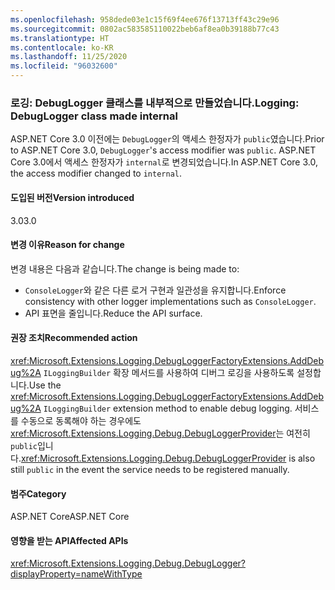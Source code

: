 ```yaml
---
ms.openlocfilehash: 958dede03e1c15f69f4ee676f13713ff43c29e96
ms.sourcegitcommit: 0802ac583585110022beb6af8ea0b39188b77c43
ms.translationtype: HT
ms.contentlocale: ko-KR
ms.lasthandoff: 11/25/2020
ms.locfileid: "96032600"
---
```

### <a name="logging-debuglogger-class-made-internal"></a><span data-ttu-id="865a4-101">로깅: DebugLogger 클래스를 내부적으로 만들었습니다.</span><span class="sxs-lookup"><span data-stu-id="865a4-101">Logging: DebugLogger class made internal</span></span>

<span data-ttu-id="865a4-102">ASP.NET Core 3.0 이전에는 `DebugLogger`의 액세스 한정자가 `public`였습니다.</span><span class="sxs-lookup"><span data-stu-id="865a4-102">Prior to ASP.NET Core 3.0, `DebugLogger`'s access modifier was `public`.</span></span> <span data-ttu-id="865a4-103">ASP.NET Core 3.0에서 액세스 한정자가 `internal`로 변경되었습니다.</span><span class="sxs-lookup"><span data-stu-id="865a4-103">In ASP.NET Core 3.0, the access modifier changed to `internal`.</span></span>

#### <a name="version-introduced"></a><span data-ttu-id="865a4-104">도입된 버전</span><span class="sxs-lookup"><span data-stu-id="865a4-104">Version introduced</span></span>

<span data-ttu-id="865a4-105">3.0</span><span class="sxs-lookup"><span data-stu-id="865a4-105">3.0</span></span>

#### <a name="reason-for-change"></a><span data-ttu-id="865a4-106">변경 이유</span><span class="sxs-lookup"><span data-stu-id="865a4-106">Reason for change</span></span>

<span data-ttu-id="865a4-107">변경 내용은 다음과 같습니다.</span><span class="sxs-lookup"><span data-stu-id="865a4-107">The change is being made to:</span></span>

* <span data-ttu-id="865a4-108">`ConsoleLogger`와 같은 다른 로거 구현과 일관성을 유지합니다.</span><span class="sxs-lookup"><span data-stu-id="865a4-108">Enforce consistency with other logger implementations such as `ConsoleLogger`.</span></span>
* <span data-ttu-id="865a4-109">API 표면을 줄입니다.</span><span class="sxs-lookup"><span data-stu-id="865a4-109">Reduce the API surface.</span></span>

#### <a name="recommended-action"></a><span data-ttu-id="865a4-110">권장 조치</span><span class="sxs-lookup"><span data-stu-id="865a4-110">Recommended action</span></span>

<span data-ttu-id="865a4-111"><xref:Microsoft.Extensions.Logging.DebugLoggerFactoryExtensions.AddDebug%2A> `ILoggingBuilder` 확장 메서드를 사용하여 디버그 로깅을 사용하도록 설정합니다.</span><span class="sxs-lookup"><span data-stu-id="865a4-111">Use the <xref:Microsoft.Extensions.Logging.DebugLoggerFactoryExtensions.AddDebug%2A> `ILoggingBuilder` extension method to enable debug logging.</span></span> <span data-ttu-id="865a4-112">서비스를 수동으로 동록해야 하는 경우에도 <xref:Microsoft.Extensions.Logging.Debug.DebugLoggerProvider>는 여전히 `public`입니다.</span><span class="sxs-lookup"><span data-stu-id="865a4-112"><xref:Microsoft.Extensions.Logging.Debug.DebugLoggerProvider> is also still `public` in the event the service needs to be registered manually.</span></span>

#### <a name="category"></a><span data-ttu-id="865a4-113">범주</span><span class="sxs-lookup"><span data-stu-id="865a4-113">Category</span></span>

<span data-ttu-id="865a4-114">ASP.NET Core</span><span class="sxs-lookup"><span data-stu-id="865a4-114">ASP.NET Core</span></span>

#### <a name="affected-apis"></a><span data-ttu-id="865a4-115">영향을 받는 API</span><span class="sxs-lookup"><span data-stu-id="865a4-115">Affected APIs</span></span>

<xref:Microsoft.Extensions.Logging.Debug.DebugLogger?displayProperty=nameWithType>

<!--

#### Affected APIs

`T:Microsoft.Extensions.Logging.Debug.DebugLogger`

-->
